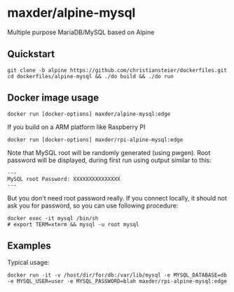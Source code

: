# maxder/alpine-mysql

Multiple purpose MariaDB/MySQL based on Alpine

## Quickstart
```
git clone -b alpine https://github.com/christiansteier/dockerfiles.git
cd dockerfiles/alpine-mysql && ./do build && ./do run
````
## Docker image usage

```
docker run [docker-options] maxder/alpine-mysql:edge
```

If you build on a ARM platform like Raspberry PI
```
docker run [docker-options] maxder/rpi-alpine-mysql:edge
```

Note that MySQL root will be randomly generated (using pwgen). 
Root password will be displayed, during first run using output similar to this:
```
---
MySQL root Password: XXXXXXXXXXXXXXX
---
```

But you don't need root password really. If you connect locally, it should not 
ask you for password, so you can use following procedure:
```
docker exec -it mysql /bin/sh
# export TERM=xterm && mysql -u root mysql
```

## Examples

Typical usage:

```
docker run -it -v /host/dir/for/db:/var/lib/mysql -e MYSQL_DATABASE=db -e MYSQL_USER=user -e MYSQL_PASSWORD=blah maxder/rpi-alpine-mysql:edge
```

